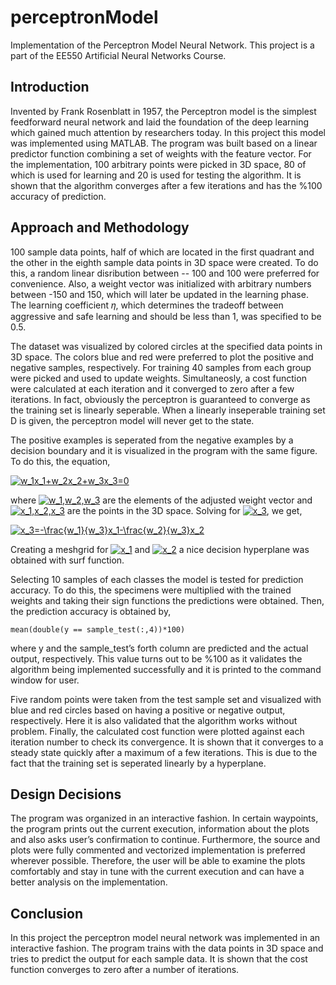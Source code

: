 # perceptronModel
Implementation of the Perceptron Model Neural Network. This project is a part of the EE550 Artificial Neural Networks Course.

## Introduction
Invented by Frank Rosenblatt in 1957, the Perceptron model is the simplest feedforward neural
network and laid the foundation of the deep learning which gained much attention by researchers
today. In this project this model was implemented using MATLAB. The program was built based
on a linear predictor function combining a set of weights with the feature vector. For the
implementation, 100 arbitrary points were picked in 3D space, 80 of which is used for learning
and 20 is used for testing the algorithm. It is shown that the algorithm converges after a few
iterations and has the %100 accuracy of prediction. 

## Approach and Methodology
100 sample data points, half of which are located in the first quadrant and the other in the eighth
sample data points in 3D space were created. To do this, a random linear disribution between --
100 and 100 were preferred for convenience. Also, a weight vector was initialized with arbitrary
numbers between -150 and 150, which will later be updated in the learning phase. The learning
coefficient 𝜂, which determines the tradeoff between aggressive and safe learning and should be
less than 1, was specified to be 0.5.

The dataset was visualized by colored circles at the specified data points in 3D space. The colors
blue and red were preferred to plot the positive and negative samples, respectively. For training
40 samples from each group were picked and used to update weights. Simultaneosly, a cost
function were calculated at each iteration and it converged to zero after a few iterations. In fact,
obviously the perceptron is guaranteed to converge as the training set is linearly seperable. When
a linearly inseperable training set D is given, the perceptron model will never get to the state.

The positive examples is seperated from the negative examples by a decision boundary and it is
visualized in the program with the same figure. To do this, the equation, 

<a href="https://www.codecogs.com/eqnedit.php?latex=w_1x_1&plus;w_2x_2&plus;w_3x_3=0" target="_blank"><img src="https://latex.codecogs.com/gif.latex?w_1x_1&plus;w_2x_2&plus;w_3x_3=0" title="w_1x_1+w_2x_2+w_3x_3=0" /></a>

where <a href="https://www.codecogs.com/eqnedit.php?latex=w_1,w_2,w_3" target="_blank"><img src="https://latex.codecogs.com/gif.latex?w_1,w_2,w_3" title="w_1,w_2,w_3" /></a> are the elements of the adjusted weight vector and <a href="https://www.codecogs.com/eqnedit.php?latex=x_1,x_2,x_3" target="_blank"><img src="https://latex.codecogs.com/gif.latex?x_1,x_2,x_3" title="x_1,x_2,x_3" /></a>  are the points in the 3D space. Solving for <a href="https://www.codecogs.com/eqnedit.php?latex=x_3" target="_blank"><img src="https://latex.codecogs.com/gif.latex?x_3" title="x_3" /></a>, we get,

<a href="https://www.codecogs.com/eqnedit.php?latex=x_3=-\frac{w_1}{w_3}x_1-\frac{w_2}{w_3}x_2" target="_blank"><img src="https://latex.codecogs.com/gif.latex?x_3=-\frac{w_1}{w_3}x_1-\frac{w_2}{w_3}x_2" title="x_3=-\frac{w_1}{w_3}x_1-\frac{w_2}{w_3}x_2" /></a>

Creating a meshgrid for <a href="https://www.codecogs.com/eqnedit.php?latex=x_1" target="_blank"><img src="https://latex.codecogs.com/gif.latex?x_1" title="x_1" /></a> and <a href="https://www.codecogs.com/eqnedit.php?latex=x_2" target="_blank"><img src="https://latex.codecogs.com/gif.latex?x_2" title="x_2" /></a>  a nice decision hyperplane was obtained with surf function.


Selecting 10 samples of each classes the model is tested for prediction accuracy. To do this, the
specimens were multiplied with the trained weights and taking their sign functions the
predictions were obtained. Then, the prediction accuracy is obtained by, 
```
mean(double(y == sample_test(:,4))*100) 
```

where y and the sample_test’s forth column are predicted and the actual output, respectively.
This value turns out to be %100 as it validates the algorithm being implemented successfully
and it is printed to the command window for user. 


Five random points were taken from the test sample set and visualized with blue and red circles
based on having a positive or negative output, respectively. Here it is also validated that the
algorithm works without problem.
Finally, the calculated cost function were plotted against each iteration number to check its
convergence. It is shown that it converges to a steady state quickly after a maximum of a few
iterations. This is due to the fact that the training set is seperated linearly by a hyperplane. 

## Design Decisions
The program was organized in an interactive fashion. In certain waypoints, the program prints
out the current execution, information about the plots and also asks user’s confirmation to
continue. Furthermore, the source and plots were fully commented and vectorized
implementation is preferred wherever possible. Therefore, the user will be able to examine the
plots comfortably and stay in tune with the current execution and can have a better analysis on
the implementation. 

## Conclusion
In this project the perceptron model neural network was implemented in an interactive fashion.
The program trains with the data points in 3D space and tries to predict the output for each
sample data. It is shown that the cost function converges to zero after a number of iterations. 
